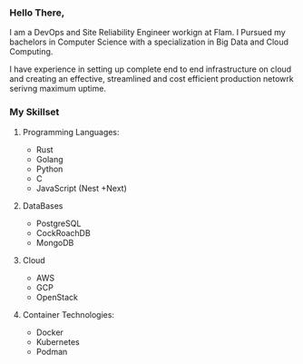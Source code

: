 ### Hello There,

I am a DevOps and Site Reliability Engineer workign at Flam. I Pursued my bachelors in Computer Science with a specialization in Big Data and Cloud Computing. 

I have experience in setting up complete end to end infrastructure on cloud and creating an effective, streamlined and cost efficient production netowrk serivng maximum uptime.

### My Skillset
1. Programming Languages:
   - Rust
   - Golang
   - Python
   - C
   - JavaScript (Nest +Next)
2. DataBases
   - PostgreSQL
   - CockRoachDB
   - MongoDB
3. Cloud
   - AWS
   - GCP
   - OpenStack

5. Container Technologies:
   - Docker
   - Kubernetes
   - Podman

